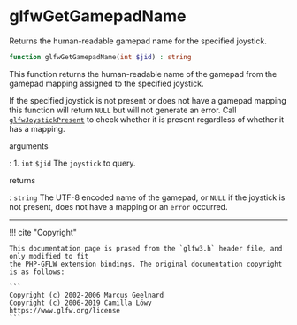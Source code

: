 # glfwGetGamepadName
Returns the human-readable gamepad name for the specified joystick.

```php
function glfwGetGamepadName(int $jid) : string
```

This function returns the human-readable name of the gamepad from the
gamepad mapping assigned to the specified joystick.

If the specified joystick is not present or does not have a gamepad mapping
this function will return `NULL` but will not generate an error. Call
[`glfwJoystickPresent`](/API/GLFW/glfwJoystickPresent.html) to check whether
it is present regardless of
whether it has a mapping.

arguments

:    1. `int` `$jid` The `joystick` to query.

returns

:    `string` The UTF-8 encoded name of the gamepad, or `NULL` if the
joystick is not present, does not have a mapping or an
`error` occurred.

---
     

!!! cite "Copyright"

    This documentation page is prased from the `glfw3.h` header file, and only modified to fit 
    the PHP-GFLW extension bindings. The original documentation copyright is as follows:

    ```
    Copyright (c) 2002-2006 Marcus Geelnard
    Copyright (c) 2006-2019 Camilla Löwy
    https://www.glfw.org/license
    ```